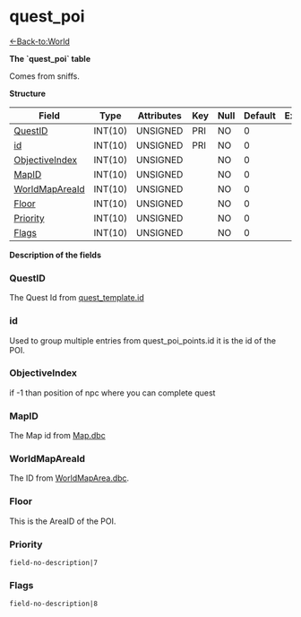 # quest\_poi

[<-Back-to:World](database-world.md)

**The \`quest\_poi\` table**

Comes from sniffs.

**Structure**

| Field               | Type    | Attributes | Key | Null | Default | Extra | Comment |
|---------------------|---------|------------|-----|------|---------|-------|---------|
| [QuestID][1]        | INT(10) | UNSIGNED   | PRI | NO   | 0       |       |         |
| [id][2]             | INT(10) | UNSIGNED   | PRI | NO   | 0       |       |         |
| [ObjectiveIndex][3] | INT(10) | UNSIGNED   |     | NO   | 0       |       |         |
| [MapID][4]          | INT(10) | UNSIGNED   |     | NO   | 0       |       |         |
| [WorldMapAreaId][5] | INT(10) | UNSIGNED   |     | NO   | 0       |       |         |
| [Floor][6]          | INT(10) | UNSIGNED   |     | NO   | 0       |       |         |
| [Priority][7]       | INT(10) | UNSIGNED   |     | NO   | 0       |       |         |
| [Flags][8]          | INT(10) | UNSIGNED   |     | NO   | 0       |       |         |

[1]: #questid
[2]: #id
[3]: #objectiveindex
[4]: #mapid
[5]: #worldmapareaid
[6]: #floor
[7]: #priority
[8]: #flags

**Description of the fields**

### QuestID

The Quest Id from [quest\_template.id](quest_template#id)

### id

Used to group multiple entries from quest\_poi\_points.id it is the id of the POI.

### ObjectiveIndex

if -1 than position of npc where you can complete quest

### MapID

The Map id from [Map.dbc](Map)

### WorldMapAreaId

The ID from [WorldMapArea.dbc](WorldMapArea).

### Floor

This is the AreaID of the POI.

### Priority

`field-no-description|7`

### Flags

`field-no-description|8`

